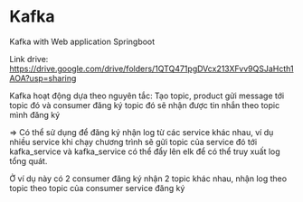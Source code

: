 # Kafka
Kafka with Web application Springboot


Link drive: https://drive.google.com/drive/folders/1QTQ471pgDVcx213XFvv9QSJaHcth1AOA?usp=sharing


Kafka hoạt động dựa theo nguyên tắc: Tạo topic, product gửi message tới topic đó và consumer đăng ký topic đó sẽ nhận được tin nhắn theo topic mình đăng ký 


=> Có thể sử dụng để đăng ký nhận log từ các service khác nhau, ví dụ nhiều service khi chạy chương trình sẽ gửi topic của service đó tới kafka_service và kafka_service có thể đẩy lên elk để có thể truy xuất log tổng quát. 

Ở ví dụ này có 2 consumer đăng ký nhận 2 topic khác nhau, nhận log theo topic theo topic của consumer service đăng ký 
